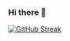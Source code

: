 ### Hi there 👋

<a href="https://git.io/streak-stats"><img src="https://streak-stats.demolab.com?user=ksingh62&theme=dark" alt="GitHub Streak" /></a>

<!--
**ksingh62/ksingh62** is a ✨ _special_ ✨ repository because its `README.md` (this file) appears on your GitHub profile.

Here are some ideas to get you started:

- 🔭 I’m currently working on ...
- 🌱 I’m currently learning ...
- 👯 I’m looking to collaborate on ...
- 🤔 I’m looking for help with ...
- 💬 Ask me about ...
- 📫 How to reach me: ...
- 😄 Pronouns: ...
- ⚡ Fun fact: ...
-->
